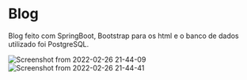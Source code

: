 # Blog
Blog feito com SpringBoot, Bootstrap para os html e o banco de dados utilizado foi PostgreSQL.

![Screenshot from 2022-02-26 21-44-09](https://user-images.githubusercontent.com/90485265/155864203-9f2cfa7d-dd18-4979-b424-7ca4fac05b14.png)
![Screenshot from 2022-02-26 21-44-41](https://user-images.githubusercontent.com/90485265/155864204-a1faa6fb-0fc5-49f4-91f9-38e609c5c75a.png)

